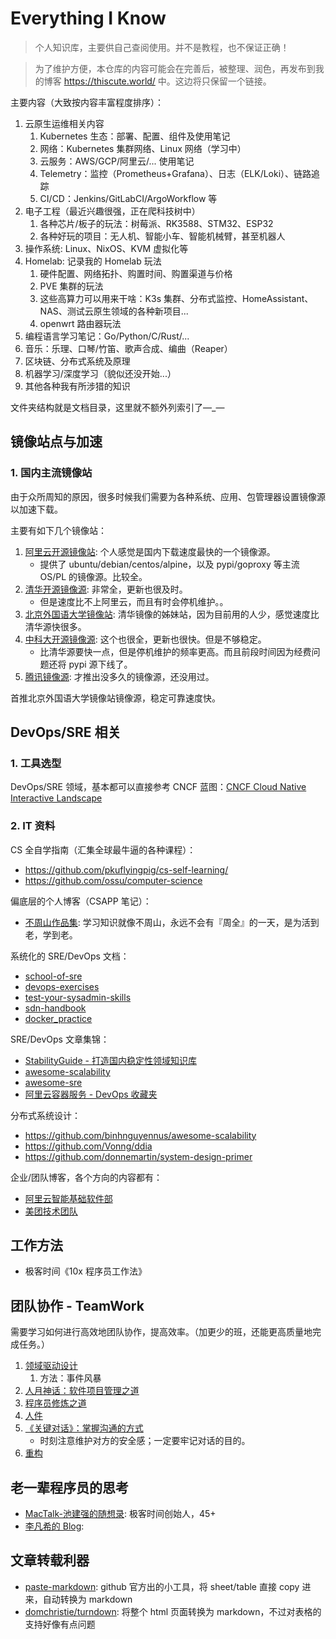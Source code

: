 # Everything I Know

> 个人知识库，主要供自己查阅使用。并不是教程，也不保证正确！

> 为了维护方便，本仓库的内容可能会在完善后，被整理、润色，再发布到我的博客 <https://thiscute.world/> 中。这边将只保留一个链接。

主要内容（大致按内容丰富程度排序）：

1. 云原生运维相关内容
   1. Kubernetes 生态：部署、配置、组件及使用笔记
   2. 网络：Kubernetes 集群网络、Linux 网络（学习中）
   3. 云服务：AWS/GCP/阿里云/... 使用笔记
   4. Telemetry：监控（Prometheus+Grafana）、日志（ELK/Loki）、链路追踪
   5. CI/CD：Jenkins/GitLabCI/ArgoWorkflow 等
5. 电子工程（最近兴趣很强，正在爬科技树中）
   1. 各种芯片/板子的玩法：树莓派、RK3588、STM32、ESP32
   2. 各种好玩的项目：无人机、智能小车、智能机械臂，甚至机器人
3. 操作系统: Linux、NixOS、KVM 虚拟化等
4. Homelab: 记录我的 Homelab 玩法
   1. 硬件配置、网络拓扑、购置时间、购置渠道与价格
   2. PVE 集群的玩法
   3. 这些高算力可以用来干啥：K3s 集群、分布式监控、HomeAssistant、NAS、测试云原生领域的各种新项目...
   4. openwrt 路由器玩法
2. 编程语言学习笔记：Go/Python/C/Rust/...
6. 音乐：乐理、口琴/竹笛、歌声合成、编曲（Reaper）
7. 区块链、分布式系统及原理
8. 机器学习/深度学习（貌似还没开始...）
9. 其他各种我有所涉猎的知识

文件夹结构就是文档目录，这里就不额外列索引了—\_—

## 镜像站点与加速

### 1. 国内主流镜像站

由于众所周知的原因，很多时候我们需要为各种系统、应用、包管理器设置镜像源以加速下载。

主要有如下几个镜像站：

1. [阿里云开源镜像站](https://developer.aliyun.com/mirror/): 个人感觉是国内下载速度最快的一个镜像源。
   - 提供了 ubuntu/debian/centos/alpine，以及 pypi/goproxy 等主流 OS/PL 的镜像源。比较全。
2. [清华开源镜像源](https://mirrors.tuna.tsinghua.edu.cn/): 非常全，更新也很及时。
   - 但是速度比不上阿里云，而且有时会停机维护。。
3. [北京外国语大学镜像站](https://mirrors.bfsu.edu.cn): 清华镜像的姊妹站，因为目前用的人少，感觉速度比清华源快很多。
4. [中科大开源镜像源](http://mirrors.ustc.edu.cn/): 这个也很全，更新也很快。但是不够稳定。
   - 比清华源要快一点，但是停机维护的频率更高。而且前段时间因为经费问题还将 pypi 源下线了。
5. [腾讯镜像源](https://mirrors.cloud.tencent.com/): 才推出没多久的镜像源，还没用过。

首推北京外国语大学镜像站镜像源，稳定可靠速度快。

## DevOps/SRE 相关

### 1. 工具选型

DevOps/SRE 领域，基本都可以直接参考 CNCF 蓝图：[CNCF Cloud Native Interactive Landscape](https://landscape.cncf.io/)

### 2. IT 资料

CS 全自学指南（汇集全球最牛逼的各种课程）：

- https://github.com/pkuflyingpig/cs-self-learning/
- https://github.com/ossu/computer-science

偏底层的个人博客（CSAPP 笔记）：

- [不周山作品集](https://wdxtub.com/work/): 学习知识就像不周山，永远不会有『周全』的一天，是为活到老，学到老。

系统化的 SRE/DevOps 文档：

- [school-of-sre](https://github.com/linkedin/school-of-sre)
- [devops-exercises](https://github.com/bregman-arie/devops-exercises)
- [test-your-sysadmin-skills](https://github.com/trimstray/test-your-sysadmin-skills)
- [sdn-handbook](https://github.com/feiskyer/sdn-handbook)
- [docker_practice](https://github.com/yeasy/docker_practice)

SRE/DevOps 文章集锦：

- [StabilityGuide - 打造国内稳定性领域知识库](https://github.com/StabilityMan/StabilityGuide)
- [awesome-scalability](https://github.com/binhnguyennus/awesome-scalability)
- [awesome-sre](https://github.com/dastergon/awesome-sre)
- [阿里云容器服务 - DevOps 收藏夹](https://github.com/AliyunContainerService/DevOps)

分布式系统设计：

- https://github.com/binhnguyennus/awesome-scalability
- https://github.com/Vonng/ddia
- https://github.com/donnemartin/system-design-primer

企业/团队博客，各个方向的内容都有：

- [阿里云智能基础软件部](https://kernel.taobao.org/)
- [美团技术团队](https://tech.meituan.com/)

## 工作方法

- 极客时间《10x 程序员工作法》

## 团队协作 - TeamWork

需要学习如何进行高效地团队协作，提高效率。（加更少的班，还能更高质量地完成任务。）

1. [领域驱动设计](https://book.douban.com/subject/5344973/)
   1. 方法：事件风暴
2. [人月神话：软件项目管理之道](https://book.douban.com/subject/26358448/)
3. [程序员修炼之道](https://book.douban.com/subject/5387402/)
4. [人件](https://book.douban.com/subject/1108725/)
5. [《关键对话》：掌握沟通的方式](https://book.douban.com/subject/27046682/)
   - 时刻注意维护对方的安全感；一定要牢记对话的目的。
6. [重构](https://book.douban.com/subject/4262627/)

## 老一辈程序员的思考

- [MacTalk-池建强的随想录](http://macshuo.com/): 极客时间创始人，45+
- [李凡希的 Blog](https://www.freemindworld.com/blog/2016/160918_ten_years_2.shtml):

## 文章转载利器

- [paste-markdown](https://github.com/github/paste-markdown): github 官方出的小工具，将 sheet/table 直接 copy 进来，自动转换为 markdown
- [domchristie/turndown](https://github.com/domchristie/turndown): 将整个 html 页面转换为 markdown，不过对表格的支持好像有点问题
